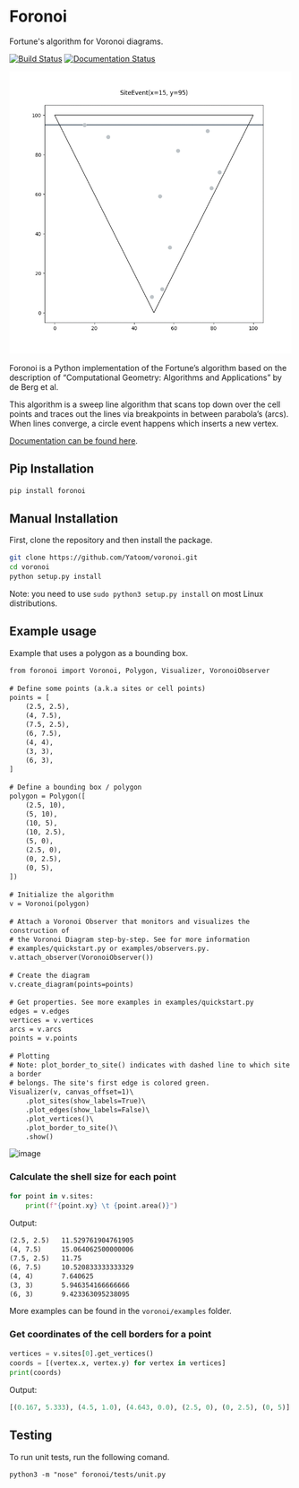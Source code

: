 # Foronoi
Fortune's algorithm for Voronoi diagrams. 

[![Build Status](https://travis-ci.org/Yatoom/voronoi.svg?branch=master)](https://travis-ci.org/Yatoom/voronoi)
[![Documentation Status](https://readthedocs.org/projects/voronoi/badge/?version=latest)](https://voronoi.readthedocs.io/en/latest/?badge=latest)


![](voronoi.gif)

Foronoi is a Python implementation of the Fortune’s algorithm based on the description of “Computational Geometry: Algorithms and Applications” by de Berg et al.

This algorithm is a sweep line algorithm that scans top down over the cell points and traces out the lines via breakpoints in between parabola’s (arcs). When lines converge, a circle event happens which inserts a new vertex.

[Documentation can be found here](https://voronoi.readthedocs.io/en/latest/).

## Pip Installation
```bash
pip install foronoi
```

## Manual Installation

First, clone the repository and then install the package.
```bash
git clone https://github.com/Yatoom/voronoi.git
cd voronoi
python setup.py install
```
Note: you need to use `sudo python3 setup.py install` on most Linux distributions.

## Example usage

Example that uses a polygon as a bounding box.

```python3
from foronoi import Voronoi, Polygon, Visualizer, VoronoiObserver

# Define some points (a.k.a sites or cell points)
points = [
    (2.5, 2.5),
    (4, 7.5),
    (7.5, 2.5),
    (6, 7.5),
    (4, 4),
    (3, 3),
    (6, 3),
]

# Define a bounding box / polygon
polygon = Polygon([
    (2.5, 10),
    (5, 10),
    (10, 5),
    (10, 2.5),
    (5, 0),
    (2.5, 0),
    (0, 2.5),
    (0, 5),
])

# Initialize the algorithm
v = Voronoi(polygon)

# Attach a Voronoi Observer that monitors and visualizes the construction of 
# the Voronoi Diagram step-by-step. See for more information 
# examples/quickstart.py or examples/observers.py.
v.attach_observer(VoronoiObserver())

# Create the diagram
v.create_diagram(points=points)

# Get properties. See more examples in examples/quickstart.py
edges = v.edges
vertices = v.vertices
arcs = v.arcs
points = v.points

# Plotting
# Note: plot_border_to_site() indicates with dashed line to which site a border 
# belongs. The site's first edge is colored green.
Visualizer(v, canvas_offset=1)\
    .plot_sites(show_labels=True)\
    .plot_edges(show_labels=False)\
    .plot_vertices()\
    .plot_border_to_site()\ 
    .show()

```
![image](https://user-images.githubusercontent.com/4205641/111237517-8a609800-85f5-11eb-8095-09001dd7b00e.png)



### Calculate the shell size for each point
```python
for point in v.sites:
    print(f"{point.xy} \t {point.area()}")
```
Output:
```
(2.5, 2.5) 	 11.529761904761905
(4, 7.5) 	 15.064062500000006
(7.5, 2.5) 	 11.75
(6, 7.5) 	 10.520833333333329
(4, 4) 	     7.640625
(3, 3) 	     5.946354166666666
(6, 3) 	     9.423363095238095
```

More examples can be found in the `voronoi/examples` folder.

### Get coordinates of the cell borders for a point
```python
vertices = v.sites[0].get_vertices()
coords = [(vertex.x, vertex.y) for vertex in vertices]
print(coords)
```
Output:
```python
[(0.167, 5.333), (4.5, 1.0), (4.643, 0.0), (2.5, 0), (0, 2.5), (0, 5)]
```

## Testing
To run unit tests, run the following comand.
```
python3 -m "nose" foronoi/tests/unit.py
```
